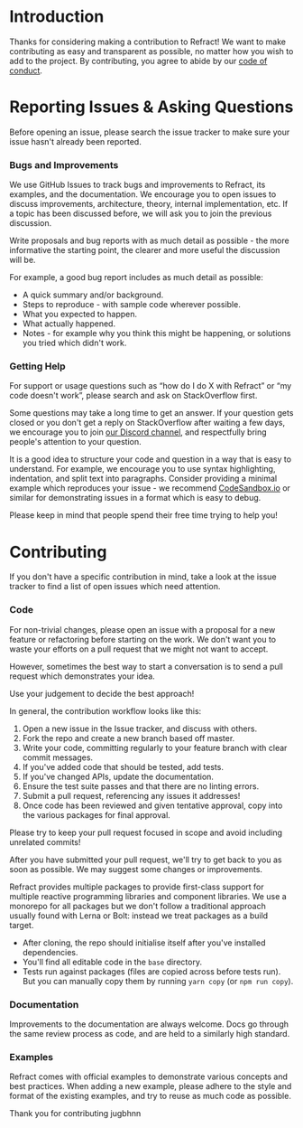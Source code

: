 # Introduction

Thanks for considering making a contribution to Refract! We want to make contributing as easy and transparent as possible, no matter how you wish to add to the project. By contributing, you agree to abide by our [code of conduct](./CODE_OF_CONDUCT.md).

# Reporting Issues & Asking Questions

Before opening an issue, please search the issue tracker to make sure your issue hasn't already been reported.

### Bugs and Improvements

We use GitHub Issues to track bugs and improvements to Refract, its examples, and the documentation. We encourage you to open issues to discuss improvements, architecture, theory, internal implementation, etc. If a topic has been discussed before, we will ask you to join the previous discussion.

Write proposals and bug reports with as much detail as possible - the more informative the starting point, the clearer and more useful the discussion will be.

For example, a good bug report includes as much detail as possible:

*   A quick summary and/or background.
*   Steps to reproduce - with sample code wherever possible.
*   What you expected to happen.
*   What actually happened.
*   Notes - for example why you think this might be happening, or solutions you tried which didn't work.

### Getting Help

For support or usage questions such as “how do I do X with Refract” or “my code doesn't work”, please search and ask on StackOverflow first.

Some questions may take a long time to get an answer. If your question gets closed or you don't get a reply on StackOverflow after waiting a few days, we encourage you to join [our Discord channel](https://discord.gg/fqk86GH), and respectfully bring people's attention to your question.

It is a good idea to structure your code and question in a way that is easy to understand. For example, we encourage you to use syntax highlighting, indentation, and split text into paragraphs. Consider providing a minimal example which reproduces your issue - we recommend [CodeSandbox.io](https://codesandbox.io/) or similar for demonstrating issues in a format which is easy to debug.

Please keep in mind that people spend their free time trying to help you!

# Contributing

If you don't have a specific contribution in mind, take a look at the issue tracker to find a list of open issues which need attention.

### Code

For non-trivial changes, please open an issue with a proposal for a new feature or refactoring before starting on the work. We don't want you to waste your efforts on a pull request that we might not want to accept.

However, sometimes the best way to start a conversation is to send a pull request which demonstrates your idea.

Use your judgement to decide the best approach!

In general, the contribution workflow looks like this:

1.  Open a new issue in the Issue tracker, and discuss with others.
1.  Fork the repo and create a new branch based off master.
1.  Write your code, committing regularly to your feature branch with clear commit messages.
1.  If you've added code that should be tested, add tests.
1.  If you've changed APIs, update the documentation.
1.  Ensure the test suite passes and that there are no linting errors.
1.  Submit a pull request, referencing any issues it addresses!
1.  Once code has been reviewed and given tentative approval, copy into the various packages for final approval.

Please try to keep your pull request focused in scope and avoid including unrelated commits!

After you have submitted your pull request, we'll try to get back to you as soon as possible. We may suggest some changes or improvements.

Refract provides multiple packages to provide first-class support for multiple reactive programming libraries and component libraries. We use a monorepo for all packages but we don't follow a traditional approach usually found with Lerna or Bolt: instead we treat packages as a build target.

*   After cloning, the repo should initialise itself after you've installed dependencies.
*   You'll find all editable code in the `base` directory.
*   Tests run against packages (files are copied across before tests run). But you can manually copy them by running `yarn copy` (or `npm run copy`).

### Documentation

Improvements to the documentation are always welcome. Docs go through the same review process as code, and are held to a similarly high standard.

### Examples

Refract comes with official examples to demonstrate various concepts and best practices. When adding a new example, please adhere to the style and format of the existing examples, and try to reuse as much code as possible.

Thank you for contributing
jugbhnn
